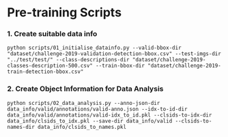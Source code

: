 # Pre-training Scripts

### 1. Create suitable data info

```
python scripts/01_initialise_datainfo.py --valid-bbox-dir "dataset/challenge-2019-validation-detection-bbox.csv" --test-imgs-dir "../test/test/" --class-descriptions-dir "dataset/challenge-2019-classes-description-500.csv" --train-bbox-dir "dataset/challenge-2019-train-detection-bbox.csv"
```


### 2. Create Object Information for Data Analysis
```
python scripts/02_data_analysis.py --anno-json-dir data_info/valid/annotations/valid-anno.json --idx-to-id-dir data_info/valid/annotations/valid-idx_to_id.pkl --clsids-to-idx-dir data_info/clsids_to_idx.pkl --save-dir data_info/valid --clsids-to-names-dir data_info/clsids_to_names.pkl
```